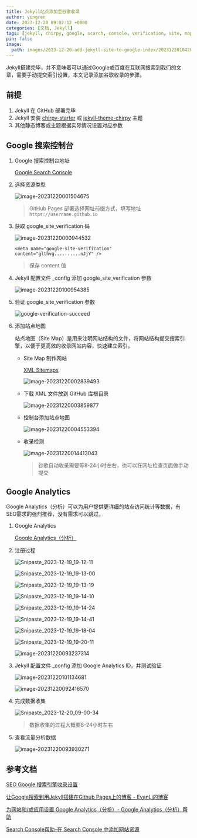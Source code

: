 ```yaml
---
title: Jekyll站点添加至谷歌收录
author: yongren
date: 2023-12-20 09:02:12 +0800
categories: [文档, Jekyll]
tags: [jekyll, chirpy, google, scarch, console, verification, site, map, analytics, id]
pin: false
image:
  path: images/2023-12-20-add-jekyll-site-to-google-index/202312201042874.png
---
```


Jekyll搭建完毕，并不意味着可以通过Google或百度在互联网搜索到我们的文章，需要手动提交索引设置，本文记录添加谷歌收录的步骤。

## 前提

1. Jekyll 在 GitHub 部署完毕
2. Jekyll 安装 [chirpy-starter](https://github.com/cotes2020/chirpy-starter) 或 [jekyll-theme-chirpy](https://github.com/cotes2020/jekyll-theme-chirpy) 主题
3. 其他静态博客或主题根据实际情况设置对应参数

## Google 搜索控制台

1. Google 搜索控制台地址

    [Google Search Console](https://search.google.com/search-console/about)

2. 选择资源类型

    ![image-20231220001504675](/images/2023-12-20-add-jekyll-site-to-google-index/202312200015792.png)

    > GitHub Pages 部署选择网址前缀方式，填写地址 `https://username.github.io`	

3. 获取 google_site_verification 码

    ![image-20231220000944532](/images/2023-12-20-add-jekyll-site-to-google-index/202312200009659.png)

    ```
    <meta name="google-site-verification" content="glthvg..........nJjY" />
    ```

    > 保存 content 值

4. Jekyll 配置文件 _config 添加 google_site_verification 参数

    ![image-20231220100954385](/images/2023-12-20-add-jekyll-site-to-google-index/202312201009420.png)

5. 验证 google_site_verification 参数

    ![google-verification-succeed](/images/2023-12-20-add-jekyll-site-to-google-index/202312200011368.png)

6. 添加站点地图

    站点地图（Site Map）是用来注明网站结构的文件，将网站结构提交搜索引擎，以便于更高效的收录网站内容，快速建立索引。

    - Site Map 制作网站

      [XML Sitemaps](https://www.xml-sitemaps.com/)

      ![image-20231220002839493](/images/2023-12-20-add-jekyll-site-to-google-index/202312200028560.png)

    - 下载 XML 文件放到 GitHub 库根目录

      ![image-20231220003859877](/images/2023-12-20-add-jekyll-site-to-google-index/202312200038963.png)

    - 控制台添加站点地图

      ![image-20231220004553394](/images/2023-12-20-add-jekyll-site-to-google-index/202312200045476.png)

    - 收录检测

      ![image-20231220014413043](/images/2023-12-20-add-jekyll-site-to-google-index/202312200144159.png)
      
      > 谷歌自动收录需要等8-24小时左右，也可以在网址检查页面做手动提交
    

##  Google Analytics

Google Analytics（分析）可以为用户提供更详细的站点访问统计等数据，有SEO需求的强烈推荐，没有需求可以跳过。

1. Google Analytics

    [Google Analytics（分析）](https://analytics.google.com)

2. 注册过程

    ![Snipaste_2023-12-19_19-12-11](/images/2023-12-20-add-jekyll-site-to-google-index/202312200916651.png)

    ![Snipaste_2023-12-19_19-13-00](/images/2023-12-20-add-jekyll-site-to-google-index/202312200917555.png)

    ![Snipaste_2023-12-19_19-13-19](/images/2023-12-20-add-jekyll-site-to-google-index/202312200918678.png)

    ![Snipaste_2023-12-19_19-14-10](/images/2023-12-20-add-jekyll-site-to-google-index/202312200918926.png)

    ![Snipaste_2023-12-19_19-14-24](/images/2023-12-20-add-jekyll-site-to-google-index/202312200919898.png)

    ![Snipaste_2023-12-19_19-14-41](/images/2023-12-20-add-jekyll-site-to-google-index/202312200919867.png)

    ![Snipaste_2023-12-19_19-18-04](/images/2023-12-20-add-jekyll-site-to-google-index/202312200919087.png)

    ![Snipaste_2023-12-19_19-20-11](/images/2023-12-20-add-jekyll-site-to-google-index/202312200920439.png)

    ![image-20231220093237314](/images/2023-12-20-add-jekyll-site-to-google-index/202312200932445.png)

3. Jekyll 配置文件 _config 添加 Google Analytics ID，并测试验证

    ![image-20231220101134681](/images/2023-12-20-add-jekyll-site-to-google-index/202312201011705.png)
    
    ![image-20231220092416570](/images/2023-12-20-add-jekyll-site-to-google-index/202312200924700.png)

4. 完成数据收集

    ![Snipaste_2023-12-20_09-00-34](/images/2023-12-20-add-jekyll-site-to-google-index/202312200935229.png)

    > 数据收集的过程大概要8-24小时左右

5. 查看流量分析数据

    ![image-20231220093930271](/images/2023-12-20-add-jekyll-site-to-google-index/202312200939410.png)


## 参考文档

[SEO Google 搜索引擎收录设置](https://qlzhu.github.io/blog/10730/)

[让Google搜索到用Jekyll搭建在Github Pages上的博客 - EvanLi的博客](https://evanli.github.io/blog/2018/10/25/let-jekyll-github-pages-be-searched-by-google/)

[为网站和/或应用设置 Google Analytics（分析）- Google Analytics（分析）帮助](https://support.google.com/analytics/answer/9304153?visit_id=638385762624015300-1087070166&rd=2&hl=zh-Hans&sjid=12857746639811216264-AP#zippy=%2C网站%2C使用-google-跟踪代码管理器添加代码)

[Search Console帮助-在 Search Console 中添加网站资源](https://support.google.com/webmasters/answer/34592?hl=zh-Hans&sjid=12857746639811216264-AP)
